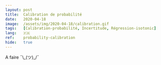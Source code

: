 ```yaml
---
layout: post
title:  Calibration de probabilité
date:   2020-04-18
image:  /assets/img/2020-04-18/calibration.gif
tags:   [Calibration-probabilité, Incertitude, Régression-isotonic]
lang:   🇫🇷
ref:    probability-calibration
hide:   true
---
```


A faire ¯\\\_(ツ)_/¯